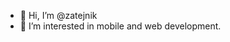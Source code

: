 - 👋 Hi, I’m @zatejnik
- 👀 I’m interested in mobile and web development.

<!---
zatejnik/zatejnik is a ✨ special ✨ repository because its `README.md` (this file) appears on your GitHub profile.
You can click the Preview link to take a look at your changes.
--->
